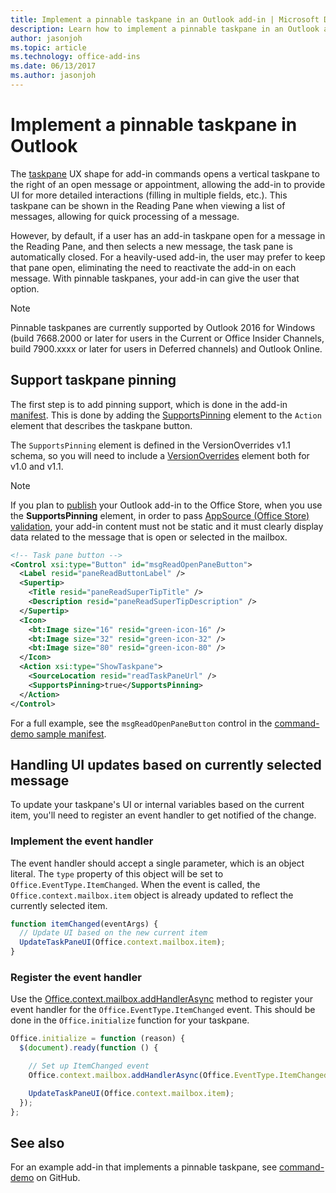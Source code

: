 ```yaml
---
title: Implement a pinnable taskpane in an Outlook add-in | Microsoft Docs
description: Learn how to implement a pinnable taskpane in an Outlook add-in.
author: jasonjoh
ms.topic: article
ms.technology: office-add-ins
ms.date: 06/13/2017
ms.author: jasonjoh
---
```


# Implement a pinnable taskpane in Outlook

The [taskpane](add-in-commands-for-outlook.md#launching-a-task-pane) UX shape for add-in commands opens a vertical taskpane to the right of an open message or appointment, allowing the add-in to provide UI for more detailed interactions (filling in multiple fields, etc.). This taskpane can be shown in the Reading Pane when viewing a list of messages, allowing for quick processing of a message. 

However, by default, if a user has an add-in taskpane open for a message in the Reading Pane, and then selects a new message, the task pane is automatically closed. For a heavily-used add-in, the user may prefer to keep that pane open, eliminating the need to reactivate the add-in on each message. With pinnable taskpanes, your add-in can give the user that option.

> [!NOTE]
> Pinnable taskpanes are currently supported by Outlook 2016 for Windows (build 7668.2000 or later for users in the Current or Office Insider Channels, build 7900.xxxx or later for users in Deferred channels) and Outlook Online.

## Support taskpane pinning

The first step is to add pinning support, which is done in the add-in [manifest](manifests.md). This is done by adding the [SupportsPinning](https://docs.microsoft.com/javascript/office/manifest/action#supportspinning) element to the `Action` element that describes the taskpane button.

The `SupportsPinning` element is defined in the VersionOverrides v1.1 schema, so you will need to include a [VersionOverrides](https://docs.microsoft.com/javascript/office/manifest/versionoverrides) element both for v1.0 and v1.1.

> [!NOTE]
> If you plan to [publish](https://docs.microsoft.com/office/dev/add-ins/publish/publish) your Outlook add-in to the Office Store, when you use the **SupportsPinning** element, in order to pass [AppSource (Office Store) validation](https://docs.microsoft.com/office/dev/store/validation-policies), your add-in content must not be static and it must clearly display data related to the message that is open or selected in the mailbox.

```xml
<!-- Task pane button -->
<Control xsi:type="Button" id="msgReadOpenPaneButton">
  <Label resid="paneReadButtonLabel" />
  <Supertip>
    <Title resid="paneReadSuperTipTitle" />
    <Description resid="paneReadSuperTipDescription" />
  </Supertip>
  <Icon>
    <bt:Image size="16" resid="green-icon-16" />
    <bt:Image size="32" resid="green-icon-32" />
    <bt:Image size="80" resid="green-icon-80" />
  </Icon>
  <Action xsi:type="ShowTaskpane">
    <SourceLocation resid="readTaskPaneUrl" />
    <SupportsPinning>true</SupportsPinning>
  </Action>
</Control>
```

For a full example, see the `msgReadOpenPaneButton` control in the [command-demo sample manifest](https://github.com/OfficeDev/outlook-add-in-command-demo/blob/master/command-demo-manifest.xml).

## Handling UI updates based on currently selected message

To update your taskpane's UI or internal variables based on the current item, you'll need to register an event handler to get notified of the change.

### Implement the event handler

The event handler should accept a single parameter, which is an object literal. The `type` property of this object will be set to `Office.EventType.ItemChanged`. When the event is called, the `Office.context.mailbox.item` object is already updated to reflect the currently selected item.

```js
function itemChanged(eventArgs) {
  // Update UI based on the new current item
  UpdateTaskPaneUI(Office.context.mailbox.item);
}
```

### Register the event handler

Use the [Office.context.mailbox.addHandlerAsync](https://docs.microsoft.com/javascript/office/objectmodel/requirement-set-1.5/Office.context.mailbox#addhandlerasynceventtype-handler-options-callback) method to register your event handler for the `Office.EventType.ItemChanged` event. This should be done in the `Office.initialize` function for your taskpane.

```js
Office.initialize = function (reason) {
  $(document).ready(function () {

    // Set up ItemChanged event
    Office.context.mailbox.addHandlerAsync(Office.EventType.ItemChanged, itemChanged);

    UpdateTaskPaneUI(Office.context.mailbox.item);
  });
};
```

## See also

For an example add-in that implements a pinnable taskpane, see [command-demo](https://github.com/OfficeDev/outlook-add-in-command-demo) on GitHub.
